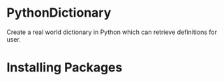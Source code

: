 # PythonDictionary
Create a real world dictionary in Python which can retrieve definitions for user. 
# Installing Packages
